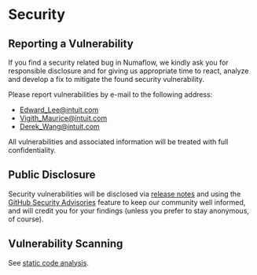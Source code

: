 # Security

## Reporting a Vulnerability

If you find a security related bug in Numaflow, we kindly ask you for responsible disclosure and for giving us appropriate time to react, analyze and develop a fix to mitigate the found security vulnerability.

Please report vulnerabilities by e-mail to the following address:

- Edward_Lee@intuit.com
- Vigith_Maurice@intuit.com
- Derek_Wang@intuit.com

All vulnerabilities and associated information will be treated with full confidentiality.

## Public Disclosure

Security vulnerabilities will be disclosed via [release notes](https://github.com/numaproj/numaflow/releases) and using the [GitHub Security Advisories](https://github.com/numaproj/numaflow/security/advisories) feature to keep our community well informed, and will credit you for your findings (unless you prefer to stay anonymous, of course).

## Vulnerability Scanning

See [static code analysis](docs/static-code-analysis.md).
